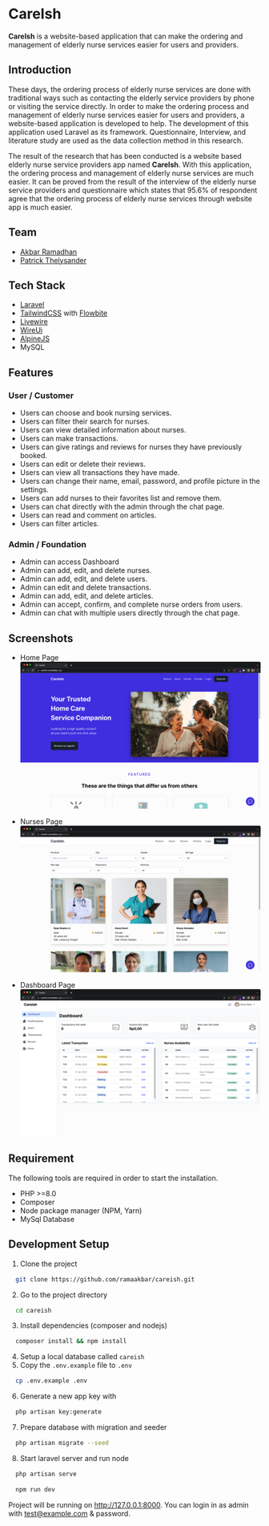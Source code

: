 # CareIsh

**CareIsh** is a website-based application that can make the ordering and management of elderly nurse services easier for users and providers.

## Introduction

These days, the ordering process of elderly nurse services are done with traditional ways such as contacting the elderly service providers by phone or visiting the service directly. In order to make the ordering process and management of elderly nurse services easier for users and providers, a website-based application is developed to help. The development of this application used Laravel as its framework. Questionnaire, Interview, and literature study are used as the data collection method in this research.

The result of the research that has been conducted is a website based elderly nurse service providers app named **CareIsh**. With this application, the ordering process and management of elderly nurse services are much easier. It can be proved from the result of the interview of the elderly nurse service providers and questionnaire which states that 95.6% of respondent agree that the ordering process of elderly nurse services through website app is much easier.

## Team

-   [Akbar Ramadhan](https://github.com/ramaakbar)
-   [Patrick Thelysander](https://github.com/Osiris181)

## Tech Stack

-   [Laravel](https://laravel.com/)
-   [TailwindCSS](https://tailwindcss.com/) with [Flowbite](https://flowbite.com/)
-   [Livewire](https://laravel-livewire.com/)
-   [WireUi](https://livewire-wireui.com/)
-   [AlpineJS](https://alpinejs.dev/)
-   MySQL

## Features

### User / Customer

-   Users can choose and book nursing services.
-   Users can filter their search for nurses.
-   Users can view detailed information about nurses.
-   Users can make transactions.
-   Users can give ratings and reviews for nurses they have previously booked.
-   Users can edit or delete their reviews.
-   Users can view all transactions they have made.
-   Users can change their name, email, password, and profile picture in the settings.
-   Users can add nurses to their favorites list and remove them.
-   Users can chat directly with the admin through the chat page.
-   Users can read and comment on articles.
-   Users can filter articles.

### Admin / Foundation

-   Admin can access Dashboard
-   Admin can add, edit, and delete nurses.
-   Admin can add, edit, and delete users.
-   Admin can edit and delete transactions.
-   Admin can add, edit, and delete articles.
-   Admin can accept, confirm, and complete nurse orders from users.
-   Admin can chat with multiple users directly through the chat page.

## Screenshots

-   Home Page
    ![Home Page](public/assets/screenshot/home.png)

-   Nurses Page
    ![Nurses Page](public/assets/screenshot/nurses.png)

-   Dashboard Page
    ![Dashboard Page](public/assets/screenshot/dashboard.png)

## Requirement

The following tools are required in order to start the installation.

-   PHP >=8.0
-   Composer
-   Node package manager (NPM, Yarn)
-   MySql Database

## Development Setup

1. Clone the project

```bash
  git clone https://github.com/ramaakbar/careish.git
```

2. Go to the project directory

```bash
  cd careish
```

3. Install dependencies (composer and nodejs)

```bash
  composer install && npm install
```

4. Setup a local database called `careish`
5. Copy the `.env.example` file to `.env`

```bash
  cp .env.example .env
```

6. Generate a new app key with

```bash
  php artisan key:generate
```

7. Prepare database with migration and seeder

```bash
  php artisan migrate --seed
```

8. Start laravel server and run node

```bash
  php artisan serve
```

```bash
  npm run dev
```

Project will be running on http://127.0.0.1:8000. You can login in as admin with test@example.com & password.
